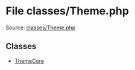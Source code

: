 File classes/Theme.php
=========

Source: [classes/Theme.php](https://github.com/PrestaShop/PrestaShop/blob/1.5.0.1/classes/Theme.php)


Classes
-------

* [ThemeCore](class.ThemeCore.md)

